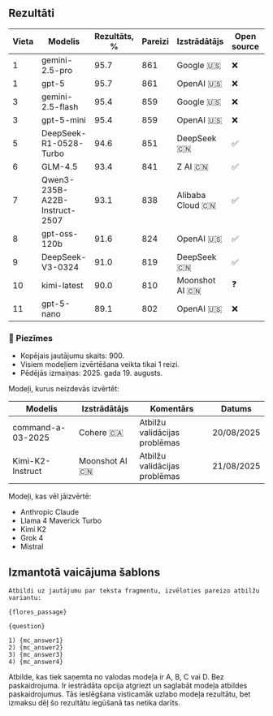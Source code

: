 ## Rezultāti

Vieta | Modelis                       | Rezultāts, % | Pareizi | Izstrādātājs   | Open source | Datums     |
------|-------------------------------|--------------|---------|----------------|-------------|------------|
1     | gemini-2.5-pro                | 95.7         | 861     | Google 🇺🇸            | ❌     | 18/08/2025  |
1     | gpt-5                         | 95.7         | 861     | OpenAI 🇺🇸            | ❌     | 20/08/2025  |                
3     | gemini-2.5-flash              | 95.4         | 859     | Google 🇺🇸            | ❌     | 18/08/2025  |
3     | gpt-5-mini                    | 95.4         | 859     | OpenAI 🇺🇸            | ❌     | 19/08/2025  |
5     | DeepSeek-R1-0528-Turbo        | 94.6         | 851     | DeepSeek 🇨🇳          | ✅     | 21/08/2025  |
6     | GLM-4.5                       | 93.4         | 841     | Z AI 🇨🇳              | ✅     | 21/08/2025  |
7     | Qwen3-235B-A22B-Instruct-2507 | 93.1         | 838     | Alibaba Cloud 🇨🇳     | ✅     | 20/08/2025  |
8     | gpt-oss-120b                  | 91.6         | 824     | OpenAI 🇺🇸            | ✅     | 21/08/2025  |
9     | DeepSeek-V3-0324              | 91.0         | 819     | DeepSeek 🇨🇳          | ✅     | 21/08/2025  |
10    | kimi-latest                   | 90.0         | 810     | Moonshot AI 🇨🇳       | ❓     | 20/08/2025  |
11    | gpt-5-nano                    | 89.1         | 802     | OpenAI 🇺🇸            | ❌     | 19/08/2025  |

### 📝 Piezīmes

- Kopējais jautājumu skaits: 900. 
- Visiem modeļiem izvērtēšana veikta tikai 1 reizi.
- Pēdējās izmaiņas: 2025. gada 19. augusts.

Modeļi, kurus neizdevās izvērtēt:

Modelis           | Izstrādātājs   | Komentārs                         | Datums     |
------------------|----------------|-----------------------------------|------------|
command-a-03-2025 | Cohere 🇨🇦       | Atbilžu validācijas problēmas    | 20/08/2025 |
Kimi-K2-Instruct  | Moonshot AI 🇨🇳  | Atbilžu validācijas problēmas    | 21/08/2025 |

Modeļi, kas vēl jāizvērtē:
- Anthropic Claude
- Llama 4 Maverick Turbo
- Kimi K2
- Grok 4
- Mistral

## Izmantotā vaicājuma šablons

```
Atbildi uz jautājumu par teksta fragmentu, izvēloties pareizo atbilžu variantu:

{flores_passage}
        
{question}

1) {mc_answer1}
2) {mc_answer2}
3) {mc_answer3}
4) {mc_answer4}
```

Atbilde, kas tiek saņemta no valodas modeļa ir A, B, C vai D. Bez paskaidrojuma. Ir iestrādāta opcija atgriezt un saglabāt modeļa atbildes paskaidrojumus. Tās ieslēgšana visticamāk uzlabo modeļa rezultātu, bet izmaksu dēļ šo rezultātu iegūšanā tas netika darīts.